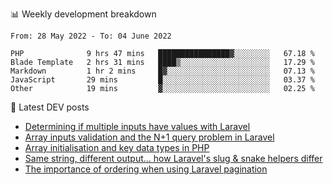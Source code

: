 📊 Weekly development breakdown
<!--START_SECTION:waka-->

```text
From: 28 May 2022 - To: 04 June 2022

PHP              9 hrs 47 mins   ████████████████▓░░░░░░░░   67.18 %
Blade Template   2 hrs 31 mins   ████▒░░░░░░░░░░░░░░░░░░░░   17.29 %
Markdown         1 hr 2 mins     █▓░░░░░░░░░░░░░░░░░░░░░░░   07.13 %
JavaScript       29 mins         █░░░░░░░░░░░░░░░░░░░░░░░░   03.37 %
Other            19 mins         ▓░░░░░░░░░░░░░░░░░░░░░░░░   02.25 %
```

<!--END_SECTION:waka-->

📕 Latest DEV posts
<!-- BLOG-POST-LIST:START -->
- [Determining if multiple inputs have values with Laravel](https://dev.to/michaelvickersuk/determining-if-multiple-inputs-have-values-with-laravel-km6)
- [Array inputs validation and the N+1 query problem in Laravel](https://dev.to/michaelvickersuk/array-inputs-validation-and-the-n1-query-problem-in-laravel-2agb)
- [Array initialisation and key data types in PHP](https://dev.to/michaelvickersuk/array-initialisation-and-key-data-types-in-php-1e5b)
- [Same string, different output... how Laravel&#39;s slug &amp; snake helpers differ](https://dev.to/michaelvickersuk/same-string-different-output-how-laravels-slug-snake-helpers-differ-1ccj)
- [The importance of ordering when using Laravel pagination](https://dev.to/michaelvickersuk/the-importance-of-ordering-when-using-laravel-pagination-1e37)
<!-- BLOG-POST-LIST:END -->
